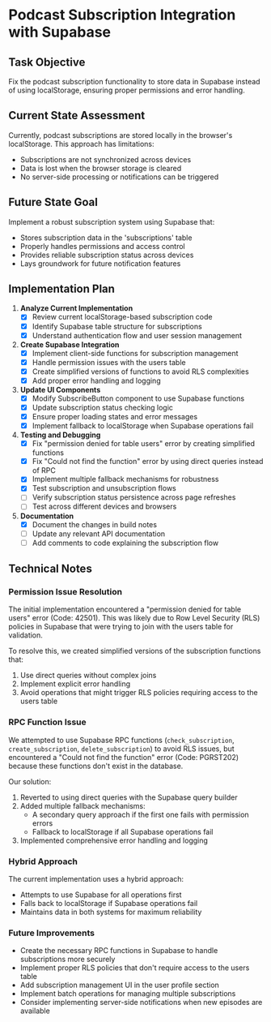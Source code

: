 # Podcast Subscription Integration with Supabase

## Task Objective
Fix the podcast subscription functionality to store data in Supabase instead of using localStorage, ensuring proper permissions and error handling.

## Current State Assessment
Currently, podcast subscriptions are stored locally in the browser's localStorage. This approach has limitations:
- Subscriptions are not synchronized across devices
- Data is lost when the browser storage is cleared
- No server-side processing or notifications can be triggered

## Future State Goal
Implement a robust subscription system using Supabase that:
- Stores subscription data in the 'subscriptions' table
- Properly handles permissions and access control
- Provides reliable subscription status across devices
- Lays groundwork for future notification features

## Implementation Plan

1. **Analyze Current Implementation**
   - [x] Review current localStorage-based subscription code
   - [x] Identify Supabase table structure for subscriptions
   - [x] Understand authentication flow and user session management

2. **Create Supabase Integration**
   - [x] Implement client-side functions for subscription management
   - [x] Handle permission issues with the users table
   - [x] Create simplified versions of functions to avoid RLS complexities
   - [x] Add proper error handling and logging

3. **Update UI Components**
   - [x] Modify SubscribeButton component to use Supabase functions
   - [x] Update subscription status checking logic
   - [x] Ensure proper loading states and error messages
   - [x] Implement fallback to localStorage when Supabase operations fail

4. **Testing and Debugging**
   - [x] Fix "permission denied for table users" error by creating simplified functions
   - [x] Fix "Could not find the function" error by using direct queries instead of RPC
   - [x] Implement multiple fallback mechanisms for robustness
   - [x] Test subscription and unsubscription flows
   - [ ] Verify subscription status persistence across page refreshes
   - [ ] Test across different devices and browsers

5. **Documentation**
   - [x] Document the changes in build notes
   - [ ] Update any relevant API documentation
   - [ ] Add comments to code explaining the subscription flow

## Technical Notes

### Permission Issue Resolution
The initial implementation encountered a "permission denied for table users" error (Code: 42501). This was likely due to Row Level Security (RLS) policies in Supabase that were trying to join with the users table for validation.

To resolve this, we created simplified versions of the subscription functions that:
1. Use direct queries without complex joins
2. Implement explicit error handling
3. Avoid operations that might trigger RLS policies requiring access to the users table

### RPC Function Issue
We attempted to use Supabase RPC functions (`check_subscription`, `create_subscription`, `delete_subscription`) to avoid RLS issues, but encountered a "Could not find the function" error (Code: PGRST202) because these functions don't exist in the database.

Our solution:
1. Reverted to using direct queries with the Supabase query builder
2. Added multiple fallback mechanisms:
   - A secondary query approach if the first one fails with permission errors
   - Fallback to localStorage if all Supabase operations fail
3. Implemented comprehensive error handling and logging

### Hybrid Approach
The current implementation uses a hybrid approach:
- Attempts to use Supabase for all operations first
- Falls back to localStorage if Supabase operations fail
- Maintains data in both systems for maximum reliability

### Future Improvements
- Create the necessary RPC functions in Supabase to handle subscriptions more securely
- Implement proper RLS policies that don't require access to the users table
- Add subscription management UI in the user profile section
- Implement batch operations for managing multiple subscriptions
- Consider implementing server-side notifications when new episodes are available 